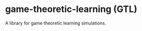 game-theoretic-learning (GTL)
=============================

A library for game theoretic learning simulations.
